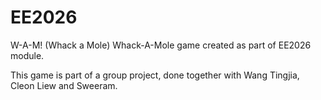 # EE2026
W-A-M! (Whack a Mole)
Whack-A-Mole game created as part of EE2026 module.

This game is part of a group project, done together with Wang Tingjia, Cleon Liew and Sweeram.
